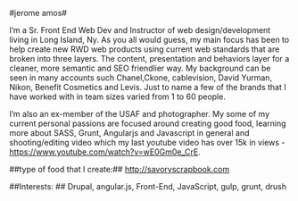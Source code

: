 #jerome amos#

I’m a Sr. Front End Web Dev and Instructor of web design/development living in Long Island, Ny. As you all would guess, my main focus has been to help create new RWD web products using current web standards that are broken into three layers. The content, presentation and behaviors layer for a cleaner, more semantic and SEO friendlier way. My background can be seen in many accounts such Chanel,Ckone, cablevision, David Yurman, Nikon, Benefit Cosmetics and Levis. Just to name a few of the brands that I have worked with in team sizes varied from 1 to 60 people.

I’m also an ex-member of the USAF and photographer. My some of my current personal passions are focused around creating good food, learning more about SASS, Grunt, Angularjs and Javascript in general and shooting/editing video which my last youtube video has over 15k in views - https://www.youtube.com/watch?v=wE0Gm0e_CrE.

##type of food that I create:##
http://savoryscrapbook.com

##Interests: ##
Drupal, angular.js, Front-End, JavaScript, gulp, grunt, drush
